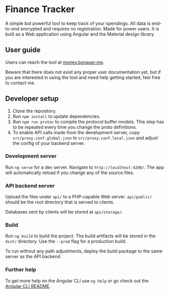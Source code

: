 # Finance Tracker

A simple but powerful tool to keep track of your spendings. All data is end-to-end encrypted and requires no registration. Made for power users.
It is built as a Web application using Angular and the Material design library.

## User guide

Users can reach the tool at [money.bonauer.me](https://money.bonauer.me/).

Beware that there does not exist any proper user documentation yet, but if you are interested in using the tool and need help getting started, feel free to contact me.

## Developer setup

1. Clone the repository.
2. Run `npm install` to update dependencies.
3. Run `npm run protoc` to compile the protocol buffer models. This step has to be repeated every time you change the proto definitions.
4. To enable API calls made from the development server, copy `src/proxy.conf.global.json` to `src/proxy.conf.local.json` and adjust the config of your backend server.

### Development server

Run `ng serve` for a dev server. Navigate to `http://localhost:4200/`. The app will automatically reload if you change any of the source files.

### API backend server

Upload the files under `api/` to a PHP-capable Web server. `api/public/` should be the root directory that is served to clients.

Databases sent by clients will be stored at `api/storage/`.

### Build

Run `ng build` to build the project. The build artifacts will be stored in the `dist/` directory. Use the `--prod` flag for a production build.

To run without any path adjustments, deploy the build package to the same server as the API backend.

### Further help

To get more help on the Angular CLI use `ng help` or go check out the [Angular CLI README](https://github.com/angular/angular-cli/blob/master/README.md).
